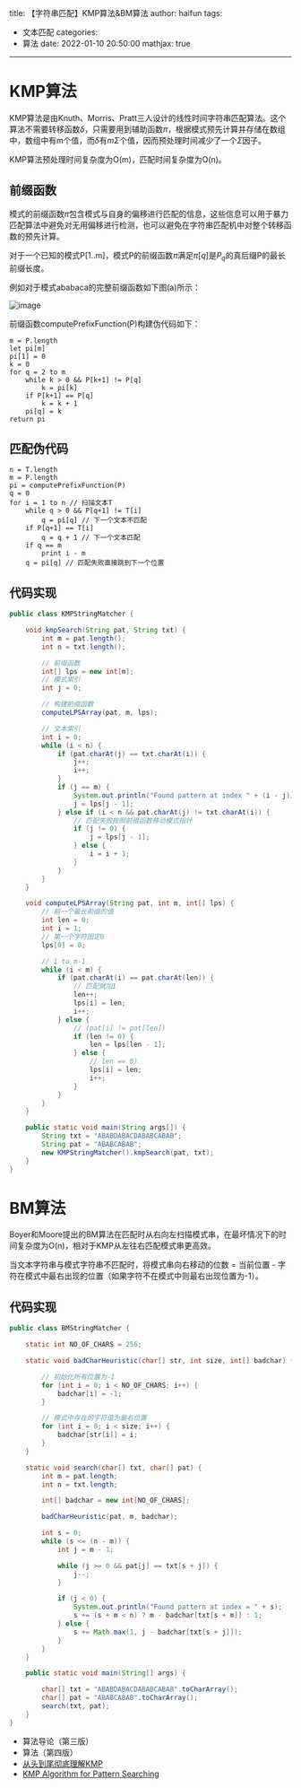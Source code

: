 title: 【字符串匹配】KMP算法&BM算法
author: haifun
tags:
  - 文本匹配
categories:
  - 算法
date: 2022-01-10 20:50:00
mathjax: true
---

# KMP算法

KMP算法是由Knuth、Morris、Pratt三人设计的线性时间字符串匹配算法。这个算法不需要转移函数$\delta$，只需要用到辅助函数$\pi$，根据模式预先计算并存储在数组中，数组中有m个值，而$\delta$有$m\Sigma$个值，因而预处理时间减少了一个$\Sigma$因子。

KMP算法预处理时间复杂度为O(m)，匹配时间复杂度为O(n)。

## 前缀函数

模式的前缀函数$\pi$包含模式与自身的偏移进行匹配的信息，这些信息可以用于暴力匹配算法中避免对无用偏移进行检测，也可以避免在字符串匹配机中对整个转移函数的预先计算。

对于一个已知的模式P[1..m]，模式P的前缀函数$\pi$满足$\pi[q]$是$P_q$的真后缀P的最长前缀长度。

例如对于模式ababaca的完整前缀函数如下图(a)所示：

![image](https://haif-cloud.oss-cn-beijing.aliyuncs.com/algorithm/stringmatch/KMP-01.png)

前缀函数computePrefixFunction(P)构建伪代码如下：

```
m = P.length
let pi[m]
pi[1] = 0
k = 0
for q = 2 to m
    while k > 0 && P[k+1] != P[q]
        k = pi[k]
    if P[k+1] == P[q]
        k = k + 1
    pi[q] = k
return pi
```

## 匹配伪代码

```
n = T.length
m = P.length
pi = computePrefixFunction(P)
q = 0
for i = 1 to n // 扫描文本T
    while q > 0 && P[q+1] != T[i]
        q = pi[q] // 下一个文本不匹配
    if P[q+1] == T[i]
        q = q + 1 // 下一个文本匹配
    if q == m
        print i - m
    q = pi[q] // 匹配失败直接跳到下一个位置
```

## 代码实现

```java
public class KMPStringMatcher {

    void kmpSearch(String pat, String txt) {
        int m = pat.length();
        int n = txt.length();

        // 前缀函数
        int[] lps = new int[m];
        // 模式索引
        int j = 0;

        // 构建前缀函数
        computeLPSArray(pat, m, lps);

        // 文本索引
        int i = 0;
        while (i < n) {
            if (pat.charAt(j) == txt.charAt(i)) {
                j++;
                i++;
            }
            if (j == m) {
                System.out.println("Found pattern at index " + (i - j));
                j = lps[j - 1];
            } else if (i < n && pat.charAt(j) != txt.charAt(i)) {
                // 匹配失败按照前缀函数移动模式指针
                if (j != 0) {
                    j = lps[j - 1];
                } else {
                    i = i + 1;
                }
            }
        }
    }

    void computeLPSArray(String pat, int m, int[] lps) {
        // 前一个最长前缀的值
        int len = 0;
        int i = 1;
        // 第一个字符固定0
        lps[0] = 0;

        // 1 to m-1
        while (i < m) {
            if (pat.charAt(i) == pat.charAt(len)) {
                // 匹配就加1
                len++;
                lps[i] = len;
                i++;
            } else {
                // (pat[i] != pat[len])
                if (len != 0) {
                    len = lps[len - 1];
                } else {
                    // len == 0)
                    lps[i] = len;
                    i++;
                }
            }
        }
    }

    public static void main(String args[]) {
        String txt = "ABABDABACDABABCABAB";
        String pat = "ABABCABAB";
        new KMPStringMatcher().kmpSearch(pat, txt);
    }
}
```

# BM算法

Boyer和Moore提出的BM算法在匹配时从右向左扫描模式串，在最坏情况下的时间复杂度为O(n)，相对于KMP从左往右匹配模式串更高效。

当文本字符串与模式字符串不匹配时，将模式串向右移动的位数 = 当前位置 - 字符在模式中最右出现的位置（如果字符不在模式中则最右出现位置为-1）。

## 代码实现

```java
public class BMStringMatcher {

    static int NO_OF_CHARS = 256;

    static void badCharHeuristic(char[] str, int size, int[] badchar) {

        // 初始化所有位置为-1
        for (int i = 0; i < NO_OF_CHARS; i++) {
            badchar[i] = -1;
        }

        // 模式中存在的字符值为最右位置
        for (int i = 0; i < size; i++) {
            badchar[str[i]] = i;
        }
    }

    static void search(char[] txt, char[] pat) {
        int m = pat.length;
        int n = txt.length;

        int[] badchar = new int[NO_OF_CHARS];

        badCharHeuristic(pat, m, badchar);

        int s = 0;
        while (s <= (n - m)) {
            int j = m - 1;

            while (j >= 0 && pat[j] == txt[s + j]) {
                j--;
            }

            if (j < 0) {
                System.out.println("Found pattern at index = " + s);
                s += (s + m < n) ? m - badchar[txt[s + m]] : 1;
            } else {
                s += Math.max(1, j - badchar[txt[s + j]]);
            }
        }
    }

    public static void main(String[] args) {

        char[] txt = "ABABDABACDABABCABAB".toCharArray();
        char[] pat = "ABABCABAB".toCharArray();
        search(txt, pat);
    }
}
```

- 算法导论（第三版）
- 算法（第四版）
- [从头到尾彻底理解KMP](https://blog.csdn.net/v_july_v/article/details/7041827)
- [KMP Algorithm for Pattern Searching](https://www.geeksforgeeks.org/kmp-algorithm-for-pattern-searching)
